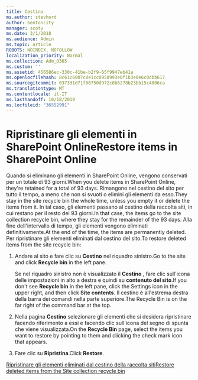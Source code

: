 ```yaml
---
title: Cestino
ms.author: stevhord
author: bentoncity
manager: scotv
ms.date: 3/1/2018
ms.audience: Admin
ms.topic: article
ROBOTS: NOINDEX, NOFOLLOW
localization_priority: Normal
ms.collection: Adm_O365
ms.custom: ''
ms.assetid: 456586ec-330c-41be-b2f9-65f9947eb41a
ms.openlocfilehash: 8c61c6007c8e1cc8958993e0f1b3e0e6c0dbb617
ms.sourcegitcommit: 037331d71f06750d972c0b6278b23bb15c4806ca
ms.translationtype: MT
ms.contentlocale: it-IT
ms.lasthandoff: 10/18/2019
ms.locfileid: "36552991"
---
```

# <a name="restore-items-in-sharepoint-online"></a><span data-ttu-id="ed9b8-102">Ripristinare gli elementi in SharePoint Online</span><span class="sxs-lookup"><span data-stu-id="ed9b8-102">Restore items in SharePoint Online</span></span>

<span data-ttu-id="ed9b8-103">Quando si eliminano gli elementi in SharePoint Online, vengono conservati per un totale di 93 giorni.</span><span class="sxs-lookup"><span data-stu-id="ed9b8-103">When you delete items in SharePoint Online, they're retained for a total of 93 days.</span></span> <span data-ttu-id="ed9b8-104">Rimangono nel cestino del sito per tutto il tempo, a meno che non si svuoti o elimini gli elementi da esso.</span><span class="sxs-lookup"><span data-stu-id="ed9b8-104">They stay in the site recycle bin the whole time, unless you empty it or delete the items from it.</span></span> <span data-ttu-id="ed9b8-105">In tal caso, gli elementi passano al cestino della raccolta siti, in cui restano per il resto dei 93 giorni.</span><span class="sxs-lookup"><span data-stu-id="ed9b8-105">In that case, the items go to the site collection recycle bin, where they stay for the remainder of the 93 days.</span></span> <span data-ttu-id="ed9b8-106">Alla fine dell'intervallo di tempo, gli elementi vengono eliminati definitivamente.</span><span class="sxs-lookup"><span data-stu-id="ed9b8-106">At the end of the time, the items are permanently deleted.</span></span> <span data-ttu-id="ed9b8-107">Per ripristinare gli elementi eliminati dal cestino del sito:</span><span class="sxs-lookup"><span data-stu-id="ed9b8-107">To restore deleted items from the site recycle bin:</span></span>
  
1. <span data-ttu-id="ed9b8-108">Andare al sito e fare clic su **Cestino** nel riquadro sinistro.</span><span class="sxs-lookup"><span data-stu-id="ed9b8-108">Go to the site and click **Recycle bin** in the left pane.</span></span> 
    
    <span data-ttu-id="ed9b8-109">Se nel riquadro sinistro non è visualizzato il **Cestino** , fare clic sull'icona delle impostazioni in alto a destra e quindi su **contenuto del sito**.</span><span class="sxs-lookup"><span data-stu-id="ed9b8-109">If you don't see **Recycle bin** in the left pane, click the Settings icon in the upper right, and then click **Site contents**.</span></span> <span data-ttu-id="ed9b8-110">Il cestino è all'estrema destra della barra dei comandi nella parte superiore.</span><span class="sxs-lookup"><span data-stu-id="ed9b8-110">The Recycle Bin is on the far right of the command bar at the top.</span></span>
    
2. <span data-ttu-id="ed9b8-111">Nella pagina **Cestino** selezionare gli elementi che si desidera ripristinare facendo riferimento a essi e facendo clic sull'icona del segno di spunta che viene visualizzata.</span><span class="sxs-lookup"><span data-stu-id="ed9b8-111">On the **Recycle Bin** page, select the items you want to restore by pointing to them and clicking the check mark icon that appears.</span></span> 
    
3. <span data-ttu-id="ed9b8-112">Fare clic su **Ripristina**.</span><span class="sxs-lookup"><span data-stu-id="ed9b8-112">Click **Restore**.</span></span>
    
[<span data-ttu-id="ed9b8-113">Ripristinare gli elementi eliminati dal cestino della raccolta siti</span><span class="sxs-lookup"><span data-stu-id="ed9b8-113">Restore deleted items from the Site collection recycle bin</span></span>](https://go.microsoft.com/fwlink/?linkid=866439)
  

